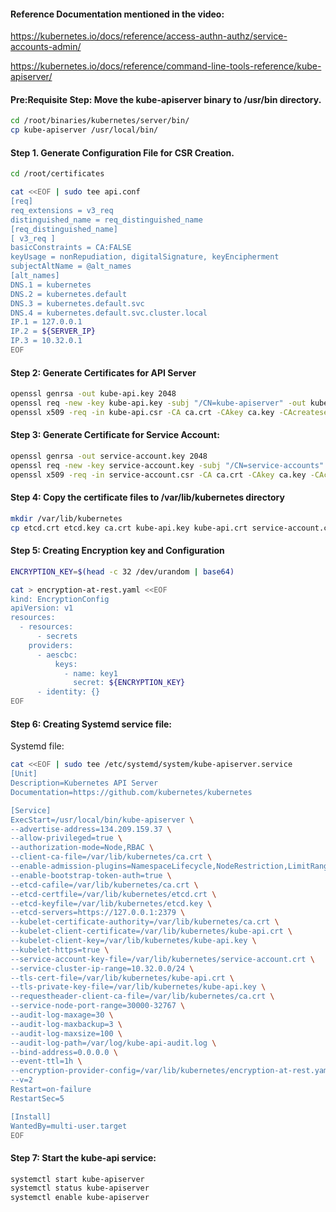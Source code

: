 #### Reference Documentation mentioned in the video:

https://kubernetes.io/docs/reference/access-authn-authz/service-accounts-admin/

https://kubernetes.io/docs/reference/command-line-tools-reference/kube-apiserver/

#### Pre:Requisite Step: Move the kube-apiserver binary to /usr/bin directory.

```sh
cd /root/binaries/kubernetes/server/bin/
cp kube-apiserver /usr/local/bin/
```

#### Step 1. Generate Configuration File for CSR Creation.
```sh
cd /root/certificates
```
```sh
cat <<EOF | sudo tee api.conf
[req]
req_extensions = v3_req
distinguished_name = req_distinguished_name
[req_distinguished_name]
[ v3_req ]
basicConstraints = CA:FALSE
keyUsage = nonRepudiation, digitalSignature, keyEncipherment
subjectAltName = @alt_names
[alt_names]
DNS.1 = kubernetes
DNS.2 = kubernetes.default
DNS.3 = kubernetes.default.svc
DNS.4 = kubernetes.default.svc.cluster.local
IP.1 = 127.0.0.1
IP.2 = ${SERVER_IP}
IP.3 = 10.32.0.1
EOF
```
#### Step 2: Generate Certificates for API Server
```sh
openssl genrsa -out kube-api.key 2048
openssl req -new -key kube-api.key -subj "/CN=kube-apiserver" -out kube-api.csr -config api.conf
openssl x509 -req -in kube-api.csr -CA ca.crt -CAkey ca.key -CAcreateserial  -out kube-api.crt -extensions v3_req -extfile api.conf -days 1000
```
#### Step 3: Generate Certificate for Service Account:
```sh
openssl genrsa -out service-account.key 2048
openssl req -new -key service-account.key -subj "/CN=service-accounts" -out service-account.csr
openssl x509 -req -in service-account.csr -CA ca.crt -CAkey ca.key -CAcreateserial  -out service-account.crt -days 100
```

#### Step 4: Copy the certificate files to /var/lib/kubernetes directory
```sh
mkdir /var/lib/kubernetes
cp etcd.crt etcd.key ca.crt kube-api.key kube-api.crt service-account.crt service-account.key /var/lib/kubernetes
```

#### Step 5: Creating Encryption key and Configuration
```sh
ENCRYPTION_KEY=$(head -c 32 /dev/urandom | base64)
```
```sh
cat > encryption-at-rest.yaml <<EOF
kind: EncryptionConfig
apiVersion: v1
resources:
  - resources:
      - secrets
    providers:
      - aescbc:
          keys:
            - name: key1
              secret: ${ENCRYPTION_KEY}
      - identity: {}
EOF
```
#### Step 6: Creating Systemd service file:

Systemd file:

```sh
cat <<EOF | sudo tee /etc/systemd/system/kube-apiserver.service
[Unit]
Description=Kubernetes API Server
Documentation=https://github.com/kubernetes/kubernetes

[Service]
ExecStart=/usr/local/bin/kube-apiserver \
--advertise-address=134.209.159.37 \
--allow-privileged=true \
--authorization-mode=Node,RBAC \
--client-ca-file=/var/lib/kubernetes/ca.crt \
--enable-admission-plugins=NamespaceLifecycle,NodeRestriction,LimitRanger,ServiceAccount,DefaultStorageClass,ResourceQuota \
--enable-bootstrap-token-auth=true \
--etcd-cafile=/var/lib/kubernetes/ca.crt \
--etcd-certfile=/var/lib/kubernetes/etcd.crt \
--etcd-keyfile=/var/lib/kubernetes/etcd.key \
--etcd-servers=https://127.0.0.1:2379 \
--kubelet-certificate-authority=/var/lib/kubernetes/ca.crt \
--kubelet-client-certificate=/var/lib/kubernetes/kube-api.crt \
--kubelet-client-key=/var/lib/kubernetes/kube-api.key \
--kubelet-https=true \
--service-account-key-file=/var/lib/kubernetes/service-account.crt \
--service-cluster-ip-range=10.32.0.0/24 \
--tls-cert-file=/var/lib/kubernetes/kube-api.crt \
--tls-private-key-file=/var/lib/kubernetes/kube-api.key \
--requestheader-client-ca-file=/var/lib/kubernetes/ca.crt \
--service-node-port-range=30000-32767 \
--audit-log-maxage=30 \
--audit-log-maxbackup=3 \
--audit-log-maxsize=100 \
--audit-log-path=/var/log/kube-api-audit.log \
--bind-address=0.0.0.0 \
--event-ttl=1h \
--encryption-provider-config=/var/lib/kubernetes/encryption-at-rest.yaml \
--v=2
Restart=on-failure
RestartSec=5

[Install]
WantedBy=multi-user.target
EOF
```
#### Step 7: Start the kube-api service:
```sh
systemctl start kube-apiserver
systemctl status kube-apiserver
systemctl enable kube-apiserver
```

